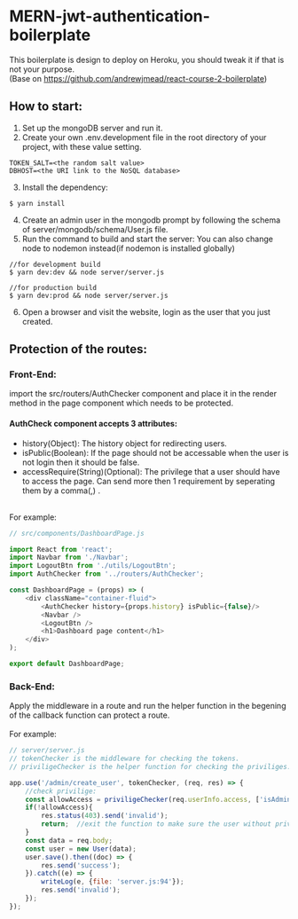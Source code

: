 # MERN-jwt-authentication-boilerplate
This boilerplate is design to deploy on Heroku, you should tweak it if that is not your purpose. <br>
(Base on https://github.com/andrewjmead/react-course-2-boilerplate)

## How to start:
1. Set up the mongoDB server and run it.
2. Create your own .env.development file in the root directory of your project, with these value setting.
```
TOKEN_SALT=<the random salt value>
DBHOST=<the URI link to the NoSQL database>
```
3. Install the dependency:
```
$ yarn install
```
4. Create an admin user in the mongodb prompt by following the schema of server/mongodb/schema/User.js file.
5. Run the command to build and start the server:
   You can also change node to nodemon instead(if nodemon is installed globally)
```
//for development build
$ yarn dev:dev && node server/server.js
```
```
//for production build
$ yarn dev:prod && node server/server.js
```
6. Open a browser and visit the website, login as the user that you just created.

## Protection of the routes:
### Front-End:
import the src/routers/AuthChecker component and place it in the render method in the page component which needs to be protected. <br>
#### AuthCheck component accepts 3 attributes:
* history(Object): The history object for redirecting users.<br>
* isPublic(Boolean): If the page should not be accessable when the user is not login then it should be false.<br>
* accessRequire(String)(Optional): The privilege that a user should have to access the page. Can send more then 1 requirement by seperating them by a comma(,) . <br> 
<br>
For example: 

``` javascript
// src/components/DashboardPage.js

import React from 'react';
import Navbar from './Navbar';
import LogoutBtn from './utils/LogoutBtn';
import AuthChecker from '../routers/AuthChecker';

const DashboardPage = (props) => ( 
    <div className="container-fluid">
        <AuthChecker history={props.history} isPublic={false}/>
        <Navbar />
        <LogoutBtn />
        <h1>Dashboard page content</h1>
    </div>
);

export default DashboardPage;
```

### Back-End:
Apply the middleware in a route and run the helper function in the begening of the callback function can protect a route. <br>
<br>
For example:

``` javascript
// server/server.js
// tokenChecker is the middleware for checking the tokens.
// priviligeChecker is the helper function for checking the priviliges.

app.use('/admin/create_user', tokenChecker, (req, res) => {
    //check privilige:
    const allowAccess = priviligeChecker(req.userInfo.access, ['isAdmin']);
    if(!allowAccess){
        res.status(403).send('invalid');
        return;  //exit the function to make sure the user without privileges can't create a new user.
    }
    const data = req.body;
    const user = new User(data);
    user.save().then((doc) => {
        res.send('success');
    }).catch((e) => {
        writeLog(e, {file: 'server.js:94'});
        res.send('invalid');
    });
});
```
